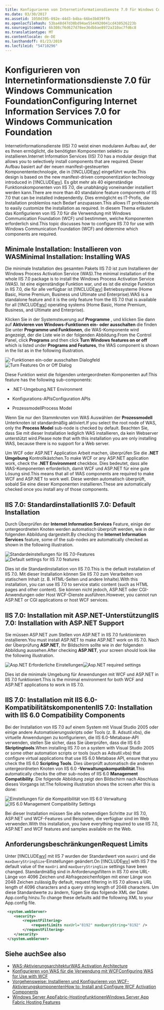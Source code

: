 ```yaml
---
title: Konfigurieren von Internetinformationsdienste 7.0 für Windows Communication Foundation
ms.date: 03/30/2017
ms.assetid: 1050d395-092e-44d3-b4ba-66be3b039ffb
ms.openlocfilehash: 53ba48d47d30bd94ae5544920041cd430526223b
ms.sourcegitcommit: 6b308cf6d627d78ee36dbbae8972a310ac7fd6c8
ms.translationtype: MT
ms.contentlocale: de-DE
ms.lasthandoff: 01/23/2019
ms.locfileid: "54710296"
---
```

# <a name="configuring-internet-information-services-70-for-windows-communication-foundation"></a><span data-ttu-id="924d9-102">Konfigurieren von Internetinformationsdienste 7.0 für Windows Communication Foundation</span><span class="sxs-lookup"><span data-stu-id="924d9-102">Configuring Internet Information Services 7.0 for Windows Communication Foundation</span></span>

<span data-ttu-id="924d9-103">Internetinformationsdienste (IIS) 7.0 weist einen modularen Aufbau auf, der es Ihnen ermöglicht, die benötigten Komponenten selektiv zu installieren.</span><span class="sxs-lookup"><span data-stu-id="924d9-103">Internet Information Services (IIS) 7.0 has a modular design that allows you to selectively install components that are required.</span></span> <span data-ttu-id="924d9-104">Dieser Aufbau basiert auf der neuen manifest-gesteuerten Komponententechnologie, die in [!INCLUDE[wv](../../../../includes/wv-md.md)] eingeführt wurde.</span><span class="sxs-lookup"><span data-stu-id="924d9-104">This design is based on the new manifest-driven componentization technology introduced in [!INCLUDE[wv](../../../../includes/wv-md.md)].</span></span> <span data-ttu-id="924d9-105">Es gibt mehr als 40 eigenständige Funktionskomponenten von IIS 7.0, die unabhängig voneinander installiert werden kann.</span><span class="sxs-lookup"><span data-stu-id="924d9-105">There are more than 40 standalone feature components of IIS 7.0 that can be installed independently.</span></span> <span data-ttu-id="924d9-106">Dies ermöglicht es IT-Profis, die Installation problemlos nach Bedarf anzupassen.</span><span class="sxs-lookup"><span data-stu-id="924d9-106">This allows IT professionals to easily customize the installation as required.</span></span> <span data-ttu-id="924d9-107">In diesem Thema erläutert das Konfigurieren von IIS 7.0 für die Verwendung mit Windows Communication Foundation (WCF) und bestimmen, welche Komponenten erforderlich sind.</span><span class="sxs-lookup"><span data-stu-id="924d9-107">This topic discusses how to configure IIS 7.0 for use with Windows Communication Foundation (WCF) and determine which components are required.</span></span>

## <a name="minimal-installation-installing-was"></a><span data-ttu-id="924d9-108">Minimale Installation: Installieren von WAS</span><span class="sxs-lookup"><span data-stu-id="924d9-108">Minimal Installation: Installing WAS</span></span>
 <span data-ttu-id="924d9-109">Die minimale Installation des gesamten Pakets IIS 7.0 ist zum Installieren der Windows Process Activation Service (WAS).</span><span class="sxs-lookup"><span data-stu-id="924d9-109">The minimal installation of the whole IIS 7.0 package is to install the Windows Process Activation Service (WAS).</span></span> <span data-ttu-id="924d9-110">Ist eine eigenständige Funktion war, und es ist die einzige Funktion in IIS 7.0, die für alle verfügbar ist [!INCLUDE[wv](../../../../includes/wv-md.md)] Betriebssysteme (Home Basic, Home Premium, Business und Ultimate und Enterprise).</span><span class="sxs-lookup"><span data-stu-id="924d9-110">WAS is a standalone feature and it is the only feature from the IIS 7.0 that is available for all [!INCLUDE[wv](../../../../includes/wv-md.md)] operating systems (Home Basic, Home Premium, Business, and Ultimate and Enterprise).</span></span>

 <span data-ttu-id="924d9-111">Klicken Sie in der Systemsteuerung auf **Programme** , und klicken Sie dann auf **Aktivieren von Windows-Funktionen ein- oder ausschalten** die finden Sie unter **Programme und Funktionen**, die WAS-Komponente wird angezeigt, der die Liste wie in der folgenden Abbildung.</span><span class="sxs-lookup"><span data-stu-id="924d9-111">From the Control Panel, click **Programs** and then click **Turn Windows features on or off** which is listed under **Programs and Features**, the WAS component is shown in the list as in the following illustration.</span></span>

 <span data-ttu-id="924d9-112">![-Funktionen ein-oder ausschalten Dialogfeld](../../../../docs/framework/wcf/feature-details/media/wcfc-turnfeaturesonoroffs.gif "Wcfc_TurnFeaturesOnOrOffs")</span><span class="sxs-lookup"><span data-stu-id="924d9-112">![Turn Features On or Off Dialog](../../../../docs/framework/wcf/feature-details/media/wcfc-turnfeaturesonoroffs.gif "wcfc_TurnFeaturesOnOrOffs")</span></span>

 <span data-ttu-id="924d9-113">Diese Funktion weist die folgenden untergeordneten Komponenten auf:</span><span class="sxs-lookup"><span data-stu-id="924d9-113">This feature has the following sub-components:</span></span>

-   <span data-ttu-id="924d9-114">.NET-Umgebung</span><span class="sxs-lookup"><span data-stu-id="924d9-114">.NET Environment</span></span>

-   <span data-ttu-id="924d9-115">Konfigurations-APIs</span><span class="sxs-lookup"><span data-stu-id="924d9-115">Configuration APIs</span></span>

-   <span data-ttu-id="924d9-116">Prozessmodell</span><span class="sxs-lookup"><span data-stu-id="924d9-116">Process Model</span></span>

 <span data-ttu-id="924d9-117">Wenn Sie nur den Stammknoten von WAS Auswählen der **Prozessmodell** Unterknoten ist standardmäßig aktiviert.</span><span class="sxs-lookup"><span data-stu-id="924d9-117">If you select the root node of WAS, only the **Process Model** sub-node is checked by default.</span></span> <span data-ttu-id="924d9-118">Beachten Sie, dass Sie mit dieser Installation lediglich WAS installieren, da kein Webserver unterstützt wird.</span><span class="sxs-lookup"><span data-stu-id="924d9-118">Please note that with this installation you are only installing WAS, because there is no support for a Web server.</span></span>

 <span data-ttu-id="924d9-119">Um WCF oder ASP.NET Application Arbeit machen, überprüfen Sie die **.NET Umgebung** Kontrollkästchen.</span><span class="sxs-lookup"><span data-stu-id="924d9-119">To make WCF or any ASP.NET application work, check the **.NET Environment** checkbox.</span></span> <span data-ttu-id="924d9-120">Dies bedeutet, dass alle WAS-Komponenten erforderlich, damit WCF und ASP.NET für eine gute Lösung sind.</span><span class="sxs-lookup"><span data-stu-id="924d9-120">This means that all of WAS components are required to make WCF and ASP.NET to work well.</span></span> <span data-ttu-id="924d9-121">Diese werden automatisch überprüft, sobald Sie eine dieser Komponenten installieren.</span><span class="sxs-lookup"><span data-stu-id="924d9-121">These are automatically checked once you install any of those components.</span></span>

## <a name="iis-70-default-installation"></a><span data-ttu-id="924d9-122">IIS 7.0: Standardinstallation</span><span class="sxs-lookup"><span data-stu-id="924d9-122">IIS 7.0: Default Installation</span></span>
 <span data-ttu-id="924d9-123">Durch Überprüfen der **Internet Information Services** Feature, einige der untergeordneten Knoten werden automatisch überprüft werden, wie in der folgenden Abbildung dargestellt.</span><span class="sxs-lookup"><span data-stu-id="924d9-123">By checking the **Internet Information Services** feature, some of the sub-nodes are automatically checked as shown in the following illustration.</span></span>

 <span data-ttu-id="924d9-124">![Standardeinstellungen für IIS 7.0-Features](../../../../docs/framework/wcf/feature-details/media/wcfc-turningfeaturesonoroff2.gif "wcfc_TurningFeaturesOnOrOff2")</span><span class="sxs-lookup"><span data-stu-id="924d9-124">![Default settings for IIS 7.0 features](../../../../docs/framework/wcf/feature-details/media/wcfc-turningfeaturesonoroff2.gif "wcfc_TurningFeaturesOnOrOff2")</span></span>

 <span data-ttu-id="924d9-125">Dies ist die Standardinstallation von IIS 7.0.</span><span class="sxs-lookup"><span data-stu-id="924d9-125">This is the default installation of IIS 7.0.</span></span> <span data-ttu-id="924d9-126">Mit dieser Installation können Sie IIS 7.0 zum Verarbeiten von statischem Inhalt (z. B. HTML-Seiten und andere Inhalte).</span><span class="sxs-lookup"><span data-stu-id="924d9-126">With this installation, you can use IIS 7.0 to service static content (such as HTML pages and other content).</span></span> <span data-ttu-id="924d9-127">Sie können nicht jedoch, ASP.NET oder CGI-Anwendungen oder Host WCF-Dienste ausführen.</span><span class="sxs-lookup"><span data-stu-id="924d9-127">However, you cannot run ASP.NET or CGI applications or host WCF services.</span></span>

## <a name="iis-70-installation-with-aspnet-support"></a><span data-ttu-id="924d9-128">IIS 7.0: Installation mit ASP.NET-Unterstützung</span><span class="sxs-lookup"><span data-stu-id="924d9-128">IIS 7.0: Installation with ASP.NET Support</span></span>
 <span data-ttu-id="924d9-129">Sie müssen ASP.NET zum Stellen von ASP.NET in IIS 7.0 funktionieren installieren.</span><span class="sxs-lookup"><span data-stu-id="924d9-129">You must install ASP.NET to make ASP.NET work on IIS 7.0.</span></span> <span data-ttu-id="924d9-130">Nach der Überprüfung **ASP.NET**, Ihr Bildschirm sollte wie in der folgenden Abbildung aussehen.</span><span class="sxs-lookup"><span data-stu-id="924d9-130">After checking **ASP.NET**, your screen should look like the following illustration.</span></span>

 <span data-ttu-id="924d9-131">![Asp.NET Erforderliche Einstellungen](../../../../docs/framework/wcf/feature-details/media/wcfc-trunfeaturesonoroff3s.gif "wcfc_TrunFeaturesOnOrOFf3s")</span><span class="sxs-lookup"><span data-stu-id="924d9-131">![Asp.NET required settings](../../../../docs/framework/wcf/feature-details/media/wcfc-trunfeaturesonoroff3s.gif "wcfc_TrunFeaturesOnOrOFf3s")</span></span>

 <span data-ttu-id="924d9-132">Dies ist die minimale Umgebung für Anwendungen mit WCF und ASP.NET in IIS 7.0 funktioniert.</span><span class="sxs-lookup"><span data-stu-id="924d9-132">This is the minimal environment for both WCF and ASP.NET applications to work in IIS 7.0.</span></span>

## <a name="iis-70-installation-with-iis-60-compatibility-components"></a><span data-ttu-id="924d9-133">IIS 7.0: Installation mit IIS 6.0-Kompatibilitätskomponenten</span><span class="sxs-lookup"><span data-stu-id="924d9-133">IIS 7.0: Installation with IIS 6.0 Compatibility Components</span></span>
 <span data-ttu-id="924d9-134">Bei der Installation von IIS 7.0 auf einem System mit Visual Studio 2005 oder einige andere Automatisierungsskripts oder Tools (z. B. Adsutil.vbs), die virtuelle Anwendungen zu konfigurieren, die IIS 6.0-Metabase-API verwenden, stellen Sie sicher, dass Sie überprüfen, dass die IIS 6.0 **Skriptingtools**.</span><span class="sxs-lookup"><span data-stu-id="924d9-134">When installing IIS 7.0 on a system with Visual Studio 2005 or some other automation scripts or tools (such as Adsutil.vbs) that configure virtual applications that use IIS 6.0 Metabase API, ensure that you check the IIS 6.0 **Scripting Tools**.</span></span> <span data-ttu-id="924d9-135">Dies überprüft automatisch die anderen untergeordneten Knoten von IIS 6.0 **-Verwaltungskompatibilität**.</span><span class="sxs-lookup"><span data-stu-id="924d9-135">This automatically checks the other sub-nodes of IIS 6.0 **Management Compatibility**.</span></span> <span data-ttu-id="924d9-136">Die folgende Abbildung zeigt den Bildschirm nach Abschluss dieses Vorgangs ist:</span><span class="sxs-lookup"><span data-stu-id="924d9-136">The following illustration shows the screen after this is done:</span></span>

 <span data-ttu-id="924d9-137">![Einstellungen für die Kompatibilität von IIS 6.0 Verwaltung](../../../../docs/framework/wcf/feature-details/media/scfc-turnfeaturesonoroff5s.gif "scfc_TurnFeaturesOnOrOff5s")</span><span class="sxs-lookup"><span data-stu-id="924d9-137">![IIS 6.0 Management Compatibility Settings](../../../../docs/framework/wcf/feature-details/media/scfc-turnfeaturesonoroff5s.gif "scfc_TurnFeaturesOnOrOff5s")</span></span>

 <span data-ttu-id="924d9-138">Bei dieser Installation müssen Sie alle notwendigen Schritte zur IIS 7.0, ASP.NET und WCF-Features und Beispielen, die verfügbar sind im Web verwenden.</span><span class="sxs-lookup"><span data-stu-id="924d9-138">With this installation, you have everything required to use IIS 7.0, ASP.NET and WCF features and samples available on the Web.</span></span>

## <a name="request-limits"></a><span data-ttu-id="924d9-139">Anforderungsbeschränkungen</span><span class="sxs-lookup"><span data-stu-id="924d9-139">Request Limits</span></span>
 <span data-ttu-id="924d9-140">Unter [!INCLUDE[wv](../../../../includes/wv-md.md)] mit IIS 7 wurden der Standardwert von `maxUri` und die `maxQueryStringSize`-Einstellungen geändert.</span><span class="sxs-lookup"><span data-stu-id="924d9-140">On [!INCLUDE[wv](../../../../includes/wv-md.md)] with IIS 7 the default value of the `maxUri` and `maxQueryStringSize` settings have been changed.</span></span> <span data-ttu-id="924d9-141">Standardmäßig sind in Anforderungsfiltern in IIS 7.0 eine URL-Länge von 4096 Zeichen und Abfragezeichenfolgen mit einer Länge von 2048 Zeichen zulässig.</span><span class="sxs-lookup"><span data-stu-id="924d9-141">By default, request filtering in IIS 7.0 allows a URL length of 4096 characters and a query string length of 2048 characters.</span></span> <span data-ttu-id="924d9-142">Um diese Standardwerte zu ändern, fügen Sie das folgende XML der Datei App.config hinzu.</span><span class="sxs-lookup"><span data-stu-id="924d9-142">To change these defaults add the following XML to your App.config file.</span></span>

```xml
 <system.webServer>
    <security>
        <requestFiltering>
            <requestLimits maxUrl="8192" maxQueryString="8192" />
        </requestFiltering>
    </security>
 </system.webServer>
 ```

## <a name="see-also"></a><span data-ttu-id="924d9-143">Siehe auch</span><span class="sxs-lookup"><span data-stu-id="924d9-143">See also</span></span>

- [<span data-ttu-id="924d9-144">WAS-Aktivierungsarchitektur</span><span class="sxs-lookup"><span data-stu-id="924d9-144">WAS Activation Architecture</span></span>](../../../../docs/framework/wcf/feature-details/was-activation-architecture.md)
- [<span data-ttu-id="924d9-145">Konfigurieren von WAS für die Verwendung mit WCF</span><span class="sxs-lookup"><span data-stu-id="924d9-145">Configuring WAS for Use with WCF</span></span>](../../../../docs/framework/wcf/feature-details/configuring-the-wpa--service-for-use-with-wcf.md)
- [<span data-ttu-id="924d9-146">Vorgehensweise: Installieren und Konfigurieren von WCF-Aktivierungskomponenten</span><span class="sxs-lookup"><span data-stu-id="924d9-146">How to: Install and Configure WCF Activation Components</span></span>](../../../../docs/framework/wcf/feature-details/how-to-install-and-configure-wcf-activation-components.md)
- [<span data-ttu-id="924d9-147">Windows Server AppFabric-Hostingfunktionen</span><span class="sxs-lookup"><span data-stu-id="924d9-147">Windows Server App Fabric Hosting Features</span></span>](https://go.microsoft.com/fwlink/?LinkId=201276)
